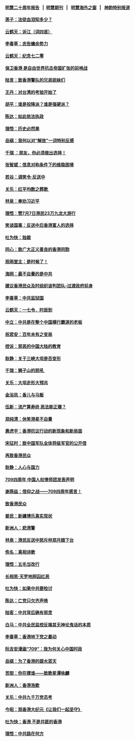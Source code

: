 #### [明慧二十周年报告](https://github.com/gfw-breaker/mh-reports/blob/master/README.md?t=07201021) &nbsp;&nbsp;|&nbsp;&nbsp;[明慧期刊](https://github.com/gfw-breaker/mh-qikan) &nbsp;&nbsp;|&nbsp;&nbsp; [明慧海外之窗](https://github.com/gfw-breaker/mh-news/blob/master/README.md?t=07201021) &nbsp;&nbsp;|&nbsp;&nbsp; [神韵特别报道](https://github.com/gfw-breaker/mh-news/blob/master/shenyun.md?t=07201021) 

#### [莲子：法徒血泪知多少？](../pages/nsc993/n11397534.md?t=07201021) 

#### [云鹤天：诉江（词四首）](../pages/nsc993/n11397502.md?t=07201021) 

#### [李春草：忠告蟾余势力](../pages/nsc993/n11396852.md?t=07201021) 

#### [云鹤天：纪念七二零](../pages/nsc993/n11396646.md?t=07201021) 

#### [保卫香港 是自由世界抗击帝国扩张的前哨战](../pages/nsc993/n11393186.md?t=07201021) 

#### [陆言：致香港警队的兄弟姐妹们](../pages/nsc993/n11392281.md?t=07201021) 

#### [王丹：对台湾的考验开始了](../pages/nsc993/n11391258.md?t=07201021) 

#### [胡平：谁是投降派？谁是强硬派？](../pages/nsc993/n11391224.md?t=07201021) 

#### [陈达：如此依法执政](../pages/nsc993/n11388999.md?t=07201021) 

#### [理悟：历史必然果](../pages/nsc993/n11388741.md?t=07201021) 

#### [岳祺：我何以对“解放”一词特别反感](../pages/nsc993/n11385696.md?t=07201021) 

#### [千瑞 ：朋友，你必须做出选择！](../pages/nsc993/n11384949.md?t=07201021) 

#### [张智斌：信息对称条件下的维稳困境](../pages/nsc993/n11384812.md?t=07201021) 

#### [若谷：调笑令‧反送中](../pages/nsc993/n11383745.md?t=07201021) 

#### [关乐：红平均数之葬歌 ](../pages/nsc993/n11383498.md?t=07201021) 

#### [林泉：奉劝习近平](../pages/nsc993/n11383487.md?t=07201021) 

#### [理悟：赞7月7日港民23万九龙大游行](../pages/nsc993/n11383473.md?t=07201021) 

#### [笑谈国事：反送中后香港富人的选择](../pages/nsc993/n11382020.md?t=07201021) 

#### [吐为快：独裁](../pages/nsc993/n11382755.md?t=07201021) 

#### [同心：致广大正义善良的香港同胞](../pages/nsc993/n11382745.md?t=07201021) 

#### [观雨堂主：是时候了！](../pages/nsc993/n11382737.md?t=07201021) 

#### [海网：最不自量的是中共](../pages/nsc993/n11380440.md?t=07201021) 

#### [建议香港民众及时组织谈判团队-过渡政府前身](../pages/nsc993/n11379909.md?t=07201021) 

#### [李春草：中共监狱国](../pages/nsc993/n11378989.md?t=07201021) 

#### [云鹤天：一七令．时辰到](../pages/nsc993/n11379260.md?t=07201021) 

#### [中立：中共是在整个中国横行霸道的老板](../pages/nsc993/n11378382.md?t=07201021) 

#### [祝君安：百年未有之变局](../pages/nsc993/n11378376.md?t=07201021) 

#### [控诉：邪恶的中国大陆的教育](../pages/nsc993/n11378344.md?t=07201021) 

#### [耿静：关于三峡大坝是否变形](../pages/nsc993/n11375879.md?t=07201021) 

#### [千瑞：狮子山的怒吼 ](../pages/nsc993/n11375644.md?t=07201021) 

#### [关乐：大坝走形大预兆](../pages/nsc993/n11375629.md?t=07201021) 

#### [金浴凤：香儿与马贩](../pages/nsc993/n11375580.md?t=07201021) 

#### [伍新：流产算寿终  恶法能正寝？](../pages/nsc993/n11375581.md?t=07201021) 

#### [郑纯清：休笑港星不自量](../pages/nsc993/n11375555.md?t=07201021) 

#### [惠虎宇：香港抗议行动的新现象和新局面](../pages/nsc993/n11375501.md?t=07201021) 

#### [宋征时：致中国军队全体将级军官的公开信](../pages/nsc993/n11373354.md?t=07201021) 

#### [再致香港民众](../pages/nsc993/n11373870.md?t=07201021) 

#### [耿静：人心与国力](../pages/nsc993/n11373759.md?t=07201021) 

#### [709四周年 中国人权律师团发表声明](../pages/nsc993/n11373565.md?t=07201021) 

#### [谢燕益：信仰之战——709四周年感言！](../pages/nsc993/n11373388.md?t=07201021) 

#### [致香港民众](../pages/nsc993/n11373286.md?t=07201021) 

#### [姜民：新疆博乐真实现状](../pages/nsc993/n11371223.md?t=07201021) 

#### [新洲人：悲港警](../pages/nsc993/n11371174.md?t=07201021) 

#### [林泉：港民反送中怒斥林郑月娥下台](../pages/nsc993/n11370676.md?t=07201021) 

#### [佚名：真相诗歌](../pages/nsc993/n11370666.md?t=07201021) 

#### [理悟：五毛当改行](../pages/nsc993/n11369314.md?t=07201021) 

#### [长相思‧天罗地网囚红恶](../pages/nsc993/n11368444.md?t=07201021) 

#### [吐为快：如果中共要检讨](../pages/nsc993/n11368441.md?t=07201021) 

#### [陈达：亡党只欠齐声唤](../pages/nsc993/n11367838.md?t=07201021) 

#### [陆客：中共背后确有邪灵](../pages/nsc993/n11365263.md?t=07201021) 

#### [白马：中共全民监控反揭其无神论鬼话的本质](../pages/nsc993/n11365236.md?t=07201021) 

#### [李春草：香港地下党之暴动](../pages/nsc993/n11365210.md?t=07201021) 

#### [阮吉安漫画“709”：我为何关心中国时政](../pages/nsc993/n11362127.md?t=07201021) 

#### [岳祺：为了香港的碧水蓝天](../pages/nsc993/n11362627.md?t=07201021) 

#### [苦胆：你在撑谁——致歌星谭咏麟](../pages/nsc993/n11361348.md?t=07201021) 

#### [新洲人：香港浩歌](../pages/nsc993/n11361334.md?t=07201021) 

#### [关乐：中共九千万党员考](../pages/nsc993/n11361304.md?t=07201021) 

#### [今昭：观香港大纪元《让我们一起坚守》](../pages/nsc993/n11361244.md?t=07201021) 

#### [吐为快：香港  不是共匪的香港](../pages/nsc993/n11360918.md?t=07201021) 

#### [理悟：中共路在何方](../pages/nsc993/n11360509.md?t=07201021) 

